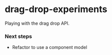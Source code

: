 # drag-drop-experiments

Playing with the drag drop API. 

### Next steps
- Refactor to use a component model
